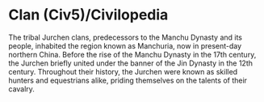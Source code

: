 # Clan (Civ5)/Civilopedia

The tribal Jurchen clans, predecessors to the Manchu Dynasty and its people, inhabited the region known as Manchuria, now in present-day northern China. Before the rise of the Manchu Dynasty in the 17th century, the Jurchen briefly united under the banner of the Jin Dynasty in the 12th century. Throughout their history, the Jurchen were known as skilled hunters and equestrians alike, priding themselves on the talents of their cavalry.